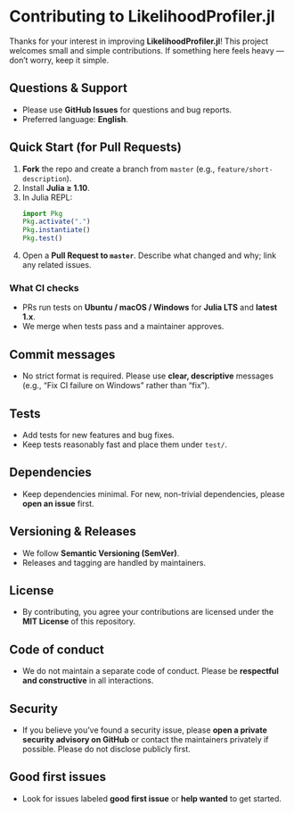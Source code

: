 # Contributing to LikelihoodProfiler.jl

Thanks for your interest in improving **LikelihoodProfiler.jl**! This project welcomes small and simple contributions. If something here feels heavy — don’t worry, keep it simple.

## Questions & Support
- Please use **GitHub Issues** for questions and bug reports.
- Preferred language: **English**.

## Quick Start (for Pull Requests)
1. **Fork** the repo and create a branch from `master` (e.g., `feature/short-description`).
2. Install **Julia ≥ 1.10**.
3. In Julia REPL:
   ```julia
   import Pkg
   Pkg.activate(".")
   Pkg.instantiate()
   Pkg.test()
   ```
4. Open a **Pull Request to `master`**. Describe what changed and why; link any related issues.

### What CI checks
- PRs run tests on **Ubuntu / macOS / Windows** for **Julia LTS** and **latest 1.x**.
- We merge when tests pass and a maintainer approves.

## Commit messages
- No strict format is required. Please use **clear, descriptive** messages (e.g., “Fix CI failure on Windows” rather than “fix”).

## Tests
- Add tests for new features and bug fixes.
- Keep tests reasonably fast and place them under `test/`.

## Dependencies
- Keep dependencies minimal. For new, non-trivial dependencies, please **open an issue** first.

## Versioning & Releases
- We follow **Semantic Versioning (SemVer)**.
- Releases and tagging are handled by maintainers.

## License
- By contributing, you agree your contributions are licensed under the **MIT License** of this repository.

## Code of conduct
- We do not maintain a separate code of conduct. Please be **respectful and constructive** in all interactions.

## Security
- If you believe you’ve found a security issue, please **open a private security advisory on GitHub** or contact the maintainers privately if possible. Please do not disclose publicly first.

## Good first issues
- Look for issues labeled **good first issue** or **help wanted** to get started.
